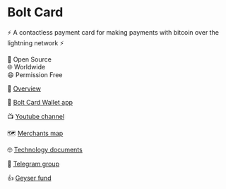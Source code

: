 # Bolt Card

:zap: A contactless payment card for making payments with bitcoin over the lightning network :zap:

:busts_in_silhouette: Open Source  
:globe_with_meridians: Worldwide  
:smile: Permission Free
 
:dizzy:  [Overview](https://www.boltcard.org/)
 
:iphone: [Bolt Card Wallet app](https://boltcardwallet.com/)

:tv: [Youtube channel](https://www.youtube.com/@boltcard)

:world_map: [Merchants map](https://btcmap.org/map?nfc)

:nerd_face: [Technology documents](https://github.com/boltcard/boltcard/blob/main/docs/TECHNOLOGY.md)

:wave: [Telegram group](https://t.me/bolt_card)

:thumbsup: [Geyser fund](https://geyser.fund/project/boltcard/)
